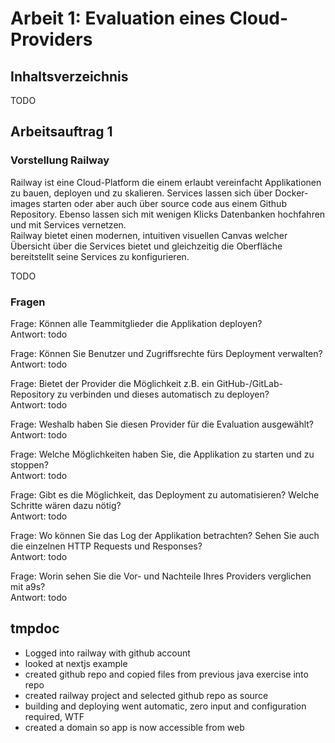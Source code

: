 # Arbeit 1: Evaluation eines Cloud-Providers

## Inhaltsverzeichnis
TODO

## Arbeitsauftrag 1

### Vorstellung Railway
Railway ist eine Cloud-Platform die einem erlaubt vereinfacht Applikationen zu bauen, deployen und zu skalieren. Services lassen sich über Docker-images starten oder aber auch über source code aus einem Github Repository. Ebenso lassen sich mit wenigen Klicks Datenbanken hochfahren und mit Services vernetzen.  
Railway bietet einen modernen, intuitiven visuellen Canvas welcher Übersicht über die Services bietet und gleichzeitig die Oberfläche bereitstellt seine Services zu konfigurieren.

TODO

### Fragen

Frage: Können alle Teammitglieder die Applikation deployen?  
Antwort: todo

Frage: Können Sie Benutzer und Zugriffsrechte fürs Deployment verwalten?  
Antwort: todo


Frage: Bietet der Provider die
Möglichkeit z.B. ein GitHub-/GitLab-Repository zu verbinden und dieses automatisch zu deployen?  
Antwort: todo

Frage: Weshalb haben Sie diesen Provider für die Evaluation ausgewählt?  
Antwort: todo


Frage: Welche Möglichkeiten haben Sie, die Applikation zu starten und zu stoppen?  
Antwort: todo


Frage: Gibt es die Möglichkeit, das Deployment zu automatisieren? Welche Schritte wären dazu
nötig?  
Antwort: todo


Frage: Wo können Sie das Log der Applikation betrachten? Sehen Sie auch die einzelnen HTTP
Requests und Responses?  
Antwort: todo

Frage: Worin sehen Sie die Vor- und Nachteile Ihres Providers verglichen mit a9s?  
Antwort: todo

## tmpdoc

- Logged into railway with github account
- looked at nextjs example
- created github repo and copied files from previous java exercise into repo
- created railway project and selected github repo as source
- building and deploying went automatic, zero input and configuration required, WTF
- created a domain so app is now accessible from web


